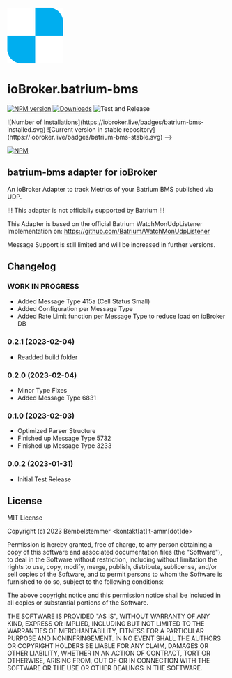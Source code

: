 ![Logo](admin/batrium-bms.png)
# ioBroker.batrium-bms

[![NPM version](https://img.shields.io/npm/v/iobroker.batrium-bms.svg)](https://www.npmjs.com/package/iobroker.batrium-bms)
[![Downloads](https://img.shields.io/npm/dm/iobroker.batrium-bms.svg)](https://www.npmjs.com/package/iobroker.batrium-bms)
![Test and Release](https://github.com/bembelstemmer/ioBroker.batrium-bms/workflows/Test%20and%20Release/badge.svg)
<!-->
![Number of Installations](https://iobroker.live/badges/batrium-bms-installed.svg)
![Current version in stable repository](https://iobroker.live/badges/batrium-bms-stable.svg)
-->

[![NPM](https://nodei.co/npm/iobroker.batrium-bms.png?downloads=true)](https://nodei.co/npm/iobroker.batrium-bms/)

## batrium-bms adapter for ioBroker

An ioBroker Adapter to track Metrics of your Batrium BMS published via UDP.

!!! This adapter is not officially supported by Batrium !!!

This Adapter is based on the official Batrium WatchMonUdpListener Implementation on:
https://github.com/Batrium/WatchMonUdpListener

Message Support is still limited and will be increased in further versions.

## Changelog
<!--
    Placeholder for the next version (at the beginning of the line):
    ### **WORK IN PROGRESS**
-->
### **WORK IN PROGRESS**
* Added Message Type 415a (Cell Status Small)
* Added Configuration per Message Type
* Added Rate Limit function per Message Type to reduce load on ioBroker DB

### 0.2.1 (2023-02-04)
* Readded build folder

### 0.2.0 (2023-02-04)
* Minor Type Fixes
* Added Message Type 6831

### 0.1.0 (2023-02-03)
* Optimized Parser Structure
* Finished up Message Type 5732
* Finished up Message Type 3233

### 0.0.2 (2023-01-31)
* Initial Test Release

## License
MIT License

Copyright (c) 2023 Bembelstemmer <kontakt[at]it-amm[dot]de>

Permission is hereby granted, free of charge, to any person obtaining a copy
of this software and associated documentation files (the "Software"), to deal
in the Software without restriction, including without limitation the rights
to use, copy, modify, merge, publish, distribute, sublicense, and/or sell
copies of the Software, and to permit persons to whom the Software is
furnished to do so, subject to the following conditions:

The above copyright notice and this permission notice shall be included in all
copies or substantial portions of the Software.

THE SOFTWARE IS PROVIDED "AS IS", WITHOUT WARRANTY OF ANY KIND, EXPRESS OR
IMPLIED, INCLUDING BUT NOT LIMITED TO THE WARRANTIES OF MERCHANTABILITY,
FITNESS FOR A PARTICULAR PURPOSE AND NONINFRINGEMENT. IN NO EVENT SHALL THE
AUTHORS OR COPYRIGHT HOLDERS BE LIABLE FOR ANY CLAIM, DAMAGES OR OTHER
LIABILITY, WHETHER IN AN ACTION OF CONTRACT, TORT OR OTHERWISE, ARISING FROM,
OUT OF OR IN CONNECTION WITH THE SOFTWARE OR THE USE OR OTHER DEALINGS IN THE
SOFTWARE.